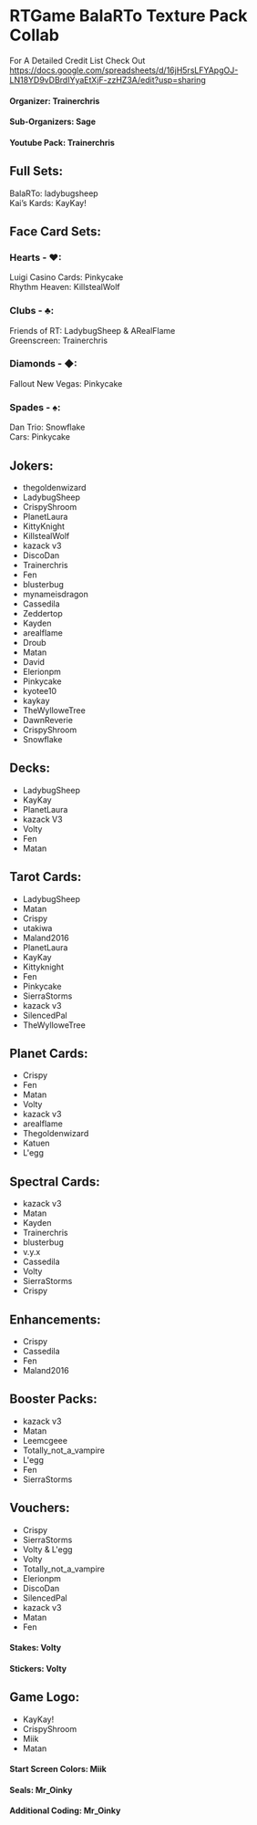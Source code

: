 # RTGame BalaRTo Texture Pack Collab

For A Detailed Credit List Check Out   
https://docs.google.com/spreadsheets/d/16jH5rsLFYApgOJ-LN18YD9vDBrdIYyaEtXjF-zzHZ3A/edit?usp=sharing  

#### Organizer: Trainerchris  
#### Sub-Organizers: Sage  

#### Youtube Pack: Trainerchris  

## Full Sets:
BalaRTo: ladybugsheep  
Kai’s Kards: KayKay!  

## Face Card Sets:
### Hearts - ♥:
Luigi Casino Cards: Pinkycake  
Rhythm Heaven: KillstealWolf  

### Clubs - ♣:
Friends of RT: LadybugSheep & ARealFlame  
Greenscreen: Trainerchris  

### Diamonds - ◆:
Fallout New Vegas: Pinkycake  

### Spades - ♠:
Dan Trio: Snowflake  
Cars: Pinkycake  

## Jokers:
- thegoldenwizard
- LadybugSheep
- CrispyShroom
- PlanetLaura
- KittyKnight
- KillstealWolf
- kazack v3
- DiscoDan
- Trainerchris
- Fen
- blusterbug
- mynameisdragon
- Cassedila
- Zeddertop
- Kayden
- arealflame
- Droub
- Matan
- David
- Elerionpm
- Pinkycake
- kyotee10
- kaykay
- TheWylloweTree
- DawnReverie
- CrispyShroom
- Snowflake

## Decks:
- LadybugSheep
- KayKay
- PlanetLaura
- kazack V3
- Volty
- Fen
- Matan

## Tarot Cards:
- LadybugSheep
- Matan
- Crispy
- utakiwa
- Maland2016
- PlanetLaura
- KayKay
- Kittyknight
- Fen
- Pinkycake
- SierraStorms
- kazack v3
- SilencedPal
- TheWylloweTree

## Planet Cards:
- Crispy
- Fen
- Matan
- Volty
- kazack v3
- arealflame
- Thegoldenwizard
- Katuen
- L'egg

## Spectral Cards:
- kazack v3
- Matan
- Kayden
- Trainerchris
- blusterbug
- v.y.x
- Cassedila
- Volty
- SierraStorms
- Crispy

## Enhancements:
- Crispy
- Cassedila
- Fen
- Maland2016

## Booster Packs:
- kazack v3
- Matan
- Leemcgeee
- Totally_not_a_vampire
- L'egg
- Fen
- SierraStorms

## Vouchers:
- Crispy
- SierraStorms
- Volty & L'egg
- Volty
- Totally_not_a_vampire
- Elerionpm
- DiscoDan
- SilencedPal
- kazack v3
- Matan
- Fen

#### Stakes: Volty

#### Stickers: Volty

## Game Logo:  
- KayKay!  
- CrispyShroom  
- Miik  
- Matan  

#### Start Screen Colors: Miik  

#### Seals: Mr_Oinky  

#### Additional Coding: Mr_Oinky  
